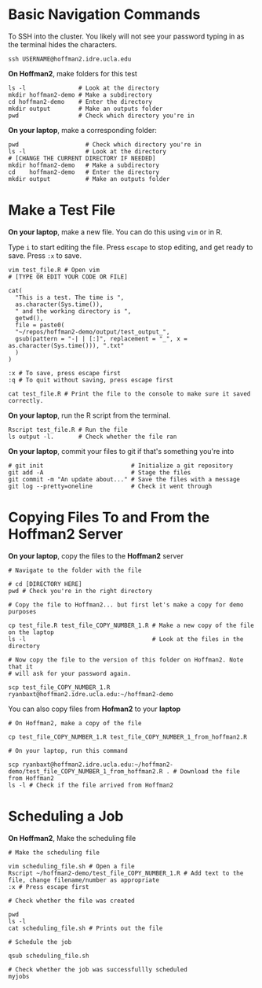 
# Basic Navigation Commands

To SSH into the cluster. You likely will not see your password typing in as the terminal hides the characters.

```
ssh USERNAME@hoffman2.idre.ucla.edu
```

**On Hoffman2**, make folders for this test

```
ls -l               # Look at the directory
mkdir hoffman2-demo # Make a subdirectory
cd hoffman2-demo    # Enter the directory
mkdir output        # Make an outputs folder
pwd                 # Check which directory you're in
```

**On your laptop**, make a corresponding folder:

```
pwd                   # Check which directory you're in
ls -l                 # Look at the directory
# [CHANGE THE CURRENT DIRECTORY IF NEEDED] 
mkdir hoffman2-demo   # Make a subdirectory
cd    hoffman2-demo   # Enter the directory
mkdir output          # Make an outputs folder
```

# Make a Test File

**On your laptop**, make a new file. You can do this using `vim` or in R.  

Type `i` to start editing the file. Press `escape` to stop editing, and get ready to save. Press `:x` to save.

```
vim test_file.R # Open vim
# [TYPE OR EDIT YOUR CODE OR FILE]

cat(
  "This is a test. The time is ",
  as.character(Sys.time()),
  " and the working directory is ",
  getwd(),
  file = paste0(
  "~/repos/hoffman2-demo/output/test_output_",
  gsub(pattern = "-| | [:]", replacement = "_", x = as.character(Sys.time())), ".txt"
  )
)

:x # To save, press escape first
:q # To quit without saving, press escape first

cat test_file.R # Print the file to the console to make sure it saved correctly.
```

**On your laptop**, run the R script from the terminal.

```
Rscript test_file.R # Run the file
ls output -l.       # Check whether the file ran
```

**On your laptop**, commit your files to git if that's something you're into

```
# git init                         # Initialize a git repository
git add -A                         # Stage the files
git commit -m "An update about..." # Save the files with a message
git log --pretty=oneline           # Check it went through
```

# Copying Files To and From the Hoffman2 Server

**On your laptop**, copy the files to the **Hoffman2** server

```
# Navigate to the folder with the file

# cd [DIRECTORY HERE]
pwd # Check you're in the right directory

# Copy the file to Hoffman2... but first let's make a copy for demo purposes

cp test_file.R test_file_COPY_NUMBER_1.R # Make a new copy of the file on the laptop
ls -l                                    # Look at the files in the directory

# Now copy the file to the version of this folder on Hoffman2. Note that it 
# will ask for your password again.

scp test_file_COPY_NUMBER_1.R ryanbaxt@hoffman2.idre.ucla.edu:~/hoffman2-demo
```

You can also copy files from **Hofman2** to your **laptop**

```
# On Hoffman2, make a copy of the file

cp test_file_COPY_NUMBER_1.R test_file_COPY_NUMBER_1_from_hoffman2.R

# On your laptop, run this command

scp ryanbaxt@hoffman2.idre.ucla.edu:~/hoffman2-demo/test_file_COPY_NUMBER_1_from_hoffman2.R . # Download the file from Hoffman2
ls -l # Check if the file arrived from Hoffman2
```

# Scheduling a Job

**On Hoffman2**, Make the scheduling file

```
# Make the scheduling file

vim scheduling_file.sh # Open a file
Rscript ~/hoffman2-demo/test_file_COPY_NUMBER_1.R # Add text to the file, change filename/number as appropriate
:x # Press escape first

# Check whether the file was created

pwd
ls -l
cat scheduling_file.sh # Prints out the file

# Schedule the job

qsub scheduling_file.sh

# Check whether the job was successfullly scheduled
myjobs
```

